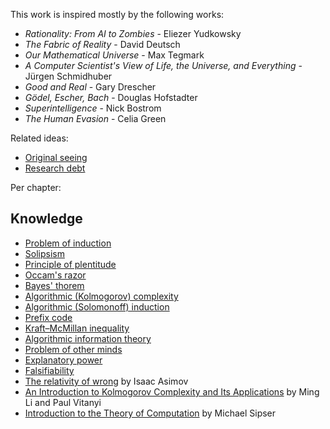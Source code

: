 This work is inspired mostly by the following works:

* _Rationality: From AI to Zombies_ - Eliezer Yudkowsky
* _The Fabric of Reality_ - David Deutsch
* _Our Mathematical Universe_ - Max Tegmark
* _A Computer Scientist's View of Life, the Universe, and Everything_ - Jürgen Schmidhuber
* _Good and Real_ - Gary Drescher
* _Gödel, Escher, Bach_ - Douglas Hofstadter
* _Superintelligence_ - Nick Bostrom 
* _The Human Evasion_ - Celia Green

Related ideas:

* [Original seeing](https://www.lesswrong.com/posts/SA79JMXKWke32A3hG/original-seeing)
* [Research debt](https://distill.pub/2017/research-debt/)

Per chapter:

## Knowledge

* [Problem of induction](https://en.wikipedia.org/wiki/Problem_of_induction)
* [Solipsism](https://en.wikipedia.org/wiki/Solipsism)
* [Principle of plentitude](https://en.wikipedia.org/wiki/Principle_of_plenitude)
* [Occam's razor](https://en.wikipedia.org/wiki/Occam%27s_razor)
* [Bayes' thorem](https://en.wikipedia.org/wiki/Bayes%27_theorem)
* [Algorithmic (Kolmogorov) complexity](https://en.wikipedia.org/wiki/Kolmogorov_complexity)
* [Algorithmic (Solomonoff) induction](https://en.wikipedia.org/wiki/Solomonoff%27s_theory_of_inductive_inference)
* [Prefix code](https://en.wikipedia.org/wiki/Prefix_code)
* [Kraft–McMillan inequality](https://en.wikipedia.org/wiki/Kraft%E2%80%93McMillan_inequality)
* [Algorithmic information theory](http://www.scholarpedia.org/article/Algorithmic_information_theory)
* [Problem of other minds](https://en.wikipedia.org/wiki/Problem_of_other_minds)
* [Explanatory power](https://en.wikipedia.org/wiki/Explanatory_power)
* [Falsifiability](https://en.wikipedia.org/wiki/Falsifiability)
* [The relativity of wrong](https://chem.tufts.edu/AnswersInScience/RelativityofWrong.htm) by Isaac Asimov
* [An Introduction to Kolmogorov Complexity and Its Applications](https://homepages.cwi.nl/~paulv/kolmogorov.html) by Ming Li and Paul Vitanyi
* [Introduction to the Theory of Computation](https://www.goodreads.com/book/show/400716.Introduction_to_the_Theory_of_Computation) by Michael Sipser
